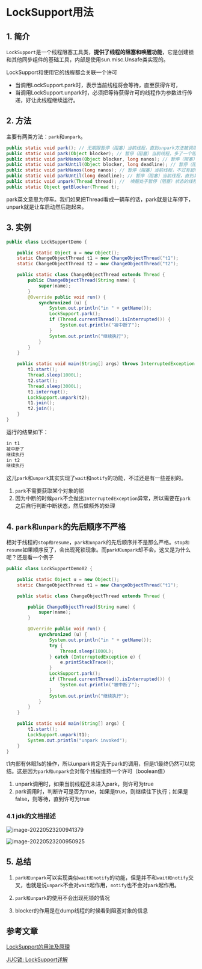 # LockSupport用法

## 1. 简介

`LockSupport`是一个线程阻塞工具类，**提供了线程的阻塞和唤醒功能**，它是创建锁和其他同步组件的基础工具，内部是使用sun.misc.Unsafe类实现的。

LockSupport和使用它的线程都会关联一个许可

- 当调用LockSupport.park时，表示当前线程将会等待，直至获得许可，
- 当调用LockSupport.unpark时，必须把等待获得许可的线程作为参数进行传递，好让此线程继续运行。

## 2. 方法

主要有两类方法：`park`和`unpark`。

```java
public static void park(); // 无期限暂停（阻塞）当前线程，直到unpark方法被调用或当前线程被中断，park方法才会返回。
public static void park(Object blocker); // 暂停（阻塞）当前线程，多了一个阻塞对象blocker参数。
public static void parkNanos(Object blocker, long nanos); // 暂停（阻塞）当前线程，不过有超时时间的限制
public static void parkUntil(Object blocker, long deadline); // 暂停（阻塞）当前线程，直到某个时间
public static void parkNanos(long nanos); // 暂停（阻塞）当前线程，不过有超时时间的限制
public static void parkUntil(long deadline); // 暂停（阻塞）当前线程，直到某个时间
public static void unpark(Thread thread); //  唤醒处于暂停（阻塞）状态的线程
public static Object getBlocker(Thread t);
```

park英文意思为停车。我们如果把Thread看成一辆车的话，park就是让车停下，unpark就是让车启动然后跑起来。

## 3. 实例

```java
public class LockSupportDemo {

    public static Object u = new Object();
    static ChangeObjectThread t1 = new ChangeObjectThread("t1");
    static ChangeObjectThread t2 = new ChangeObjectThread("t2");

    public static class ChangeObjectThread extends Thread {
        public ChangeObjectThread(String name) {
            super(name);
        }
        @Override public void run() {
            synchronized (u) {
                System.out.println("in " + getName());
                LockSupport.park();
                if (Thread.currentThread().isInterrupted()) {
                    System.out.println("被中断了");
                }
                System.out.println("继续执行");
            }
        }
    }

    public static void main(String[] args) throws InterruptedException {
        t1.start();
        Thread.sleep(1000L);
        t2.start();
        Thread.sleep(3000L);
        t1.interrupt();
        LockSupport.unpark(t2);
        t1.join();
        t2.join();
    }
}
```

运行的结果如下：

```java
in t1
被中断了
继续执行
in t2
继续执行
```

这儿`park`和`unpark`其实实现了`wait`和`notify`的功能，不过还是有一些差别的。

1. `park`不需要获取某个对象的锁
2. 因为中断的时候`park`不会抛出`InterruptedException`异常，所以需要在`park`之后自行判断中断状态，然后做额外的处理

## 4. `park和unpark`的先后顺序不严格

相对于线程的`stop和resume`，`park和unpark`的先后顺序并不是那么严格。`stop和resume`如果顺序反了，会出现死锁现象。而`park和unpark`却不会。这又是为什么呢？还是看一个例子

```java
public class LockSupportDemo02 {

    public static Object u = new Object();
    static ChangeObjectThread t1 = new ChangeObjectThread("t1");

    public static class ChangeObjectThread extends Thread {

        public ChangeObjectThread(String name) {
            super(name);
        }

        @Override public void run() {
            synchronized (u) {
                System.out.println("in " + getName());
                try {
                    Thread.sleep(1000L);
                } catch (InterruptedException e) {
                    e.printStackTrace();
                }
                LockSupport.park();
                if (Thread.currentThread().isInterrupted()) {
                    System.out.println("被中断了");
                }
                System.out.println("继续执行");
            }
        }
    }

    public static void main(String[] args) {
        t1.start();
        LockSupport.unpark(t1);
        System.out.println("unpark invoked");
    }
}
```

t1内部有休眠1s的操作，所以unpark肯定先于park的调用，但是t1最终仍然可以完结。这是因为`park和unpark`会对每个线程维持一个许可（boolean值）

1. unpark调用时，如果当前线程还未进入park，则许可为true
2. park调用时，判断许可是否为true，如果是true，则继续往下执行；如果是false，则等待，直到许可为true

### 4.1 jdk的文档描述

![image-20220523200941379](https://zszblog.oss-cn-beijing.aliyuncs.com/zszblog/image-20220523200941379.png)

![image-20220523200950925](https://zszblog.oss-cn-beijing.aliyuncs.com/zszblog/image-20220523200950925.png)

## 5. 总结

1. `park和unpark`可以实现类似`wait和notify`的功能，但是并不和`wait和notify`交叉，也就是说`unpark`不会对`wait`起作用，`notify`也不会对`park`起作用。

2. `park和unpark`的使用不会出现死锁的情况

3. blocker的作用是在dump线程的时候看到阻塞对象的信息

## 参考文章

[LockSupport的用法及原理](https://www.jianshu.com/p/f1f2cd289205)

[JUC锁: LockSupport详解](https://pdai.tech/md/java/thread/java-thread-x-lock-LockSupport.html)